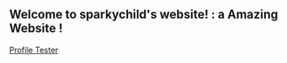 Welcome to sparkychild's website! : a Amazing Website !
---

[Profile Tester](sparkychildcharlie.github.io/profile)
